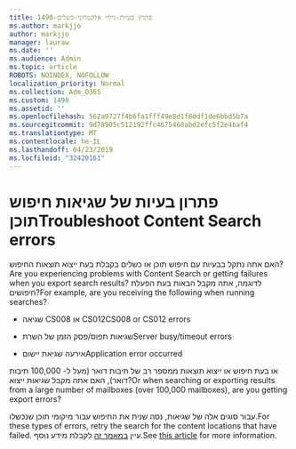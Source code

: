 ```yaml
---
title: 1490-פתרון בעיות-גילוי אלקטרוני-כשלים
ms.author: markjjo
author: markjjo
manager: lauraw
ms.date: ''
ms.audience: Admin
ms.topic: article
ROBOTS: NOINDEX, NOFOLLOW
localization_priority: Normal
ms.collection: Adm_O365
ms.custom: 1490
ms.assetid: ''
ms.openlocfilehash: 562a9727f4b6fa1fff49e8d1f8ddf1de6bbd5b7a
ms.sourcegitcommit: 9d78905c512192ffc4675468abd2efc5f2e4baf4
ms.translationtype: MT
ms.contentlocale: he-IL
ms.lasthandoff: 04/23/2019
ms.locfileid: "32420161"
---
```

# <a name="troubleshoot-content-search-errors"></a><span data-ttu-id="23178-102">פתרון בעיות של שגיאות חיפוש תוכן</span><span class="sxs-lookup"><span data-stu-id="23178-102">Troubleshoot Content Search errors</span></span>

<span data-ttu-id="23178-103">האם אתה נתקל בבעיות עם חיפוש תוכן או כשלים בקבלת בעת ייצוא תוצאות החיפוש?</span><span class="sxs-lookup"><span data-stu-id="23178-103">Are you experiencing problems with Content Search or getting failures when you export search results?</span></span>
<span data-ttu-id="23178-104">לדוגמה, אתה מקבל הבאות בעת הפעלת חיפושים?</span><span class="sxs-lookup"><span data-stu-id="23178-104">For example, are you receiving the following when running searches?</span></span>

- <span data-ttu-id="23178-105">שגיאה CS008 או CS012</span><span class="sxs-lookup"><span data-stu-id="23178-105">CS008 or CS012 errors</span></span>

- <span data-ttu-id="23178-106">שגיאות תפוס/פסק הזמן של השרת</span><span class="sxs-lookup"><span data-stu-id="23178-106">Server busy/timeout errors</span></span>

- <span data-ttu-id="23178-107">אירעה שגיאת יישום</span><span class="sxs-lookup"><span data-stu-id="23178-107">Application error occurred</span></span>

<span data-ttu-id="23178-108">או בעת חיפוש או ייצוא תוצאות ממספר רב של תיבות דואר (מעל ל- 100,000 תיבות דואר), האם אתה מקבל שגיאות ייצוא?</span><span class="sxs-lookup"><span data-stu-id="23178-108">Or when searching or exporting results from a large number of mailboxes (over 100,000 mailboxes), are you getting export errors?</span></span>

<span data-ttu-id="23178-109">עבור סוגים אלה של שגיאות, נסה שנית את החיפוש עבור מיקומי תוכן שנכשלו.</span><span class="sxs-lookup"><span data-stu-id="23178-109">For these types of errors, retry the search for the content locations that have failed.</span></span> <span data-ttu-id="23178-110">עיין [במאמר זה](https://docs.microsoft.com/office365/securitycompliance/retry-failed-content-search) לקבלת מידע נוסף.</span><span class="sxs-lookup"><span data-stu-id="23178-110">See  [this article](https://docs.microsoft.com/office365/securitycompliance/retry-failed-content-search) for more information.</span></span>
